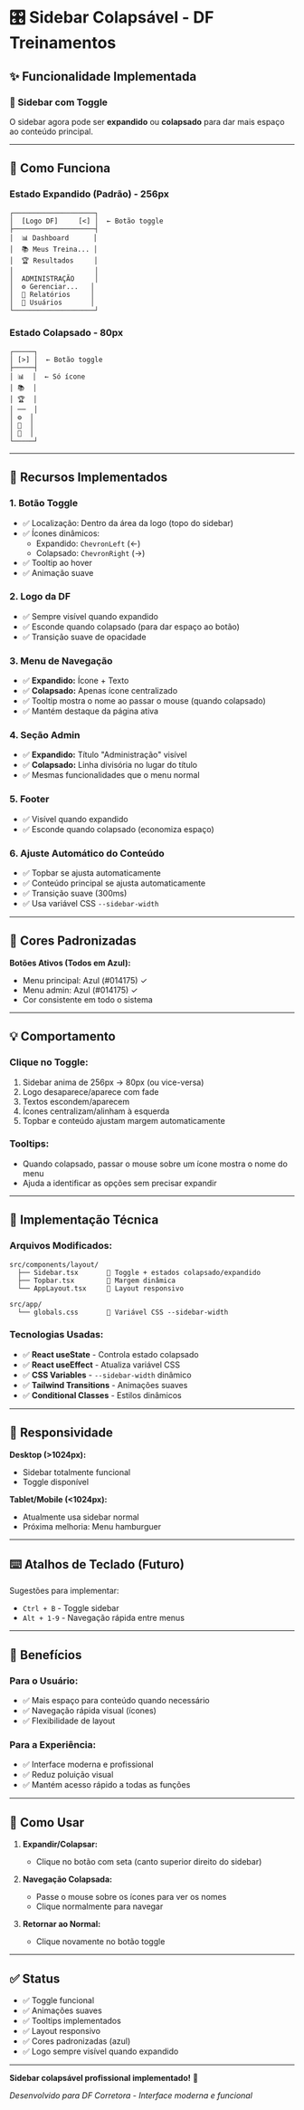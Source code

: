 # 🎛️ Sidebar Colapsável - DF Treinamentos

## ✨ Funcionalidade Implementada

### 📐 Sidebar com Toggle

O sidebar agora pode ser **expandido** ou **colapsado** para dar mais espaço ao conteúdo principal.

---

## 🎯 Como Funciona

### **Estado Expandido (Padrão)** - 256px
```
┌────────────────────┐
│  [Logo DF]     [<] │  ← Botão toggle
├────────────────────┤
│  📊 Dashboard      │
│  📚 Meus Treina... │
│  🏆 Resultados     │
│                    │
│  ADMINISTRAÇÃO     │
│  ⚙️ Gerenciar...   │
│  📄 Relatórios     │
│  👥 Usuários       │
└────────────────────┘
```

### **Estado Colapsado** - 80px
```
┌─────┐
│ [>] │  ← Botão toggle
├─────┤
│ 📊  │  ← Só ícone
│ 📚  │
│ 🏆  │
│ ──  │
│ ⚙️  │
│ 📄  │
│ 👥  │
└─────┘
```

---

## 🎨 Recursos Implementados

### 1. **Botão Toggle**
- ✅ Localização: Dentro da área da logo (topo do sidebar)
- ✅ Ícones dinâmicos:
  - Expandido: `ChevronLeft` (←)
  - Colapsado: `ChevronRight` (→)
- ✅ Tooltip ao hover
- ✅ Animação suave

### 2. **Logo da DF**
- ✅ Sempre visível quando expandido
- ✅ Esconde quando colapsado (para dar espaço ao botão)
- ✅ Transição suave de opacidade

### 3. **Menu de Navegação**
- ✅ **Expandido:** Ícone + Texto
- ✅ **Colapsado:** Apenas ícone centralizado
- ✅ Tooltip mostra o nome ao passar o mouse (quando colapsado)
- ✅ Mantém destaque da página ativa

### 4. **Seção Admin**
- ✅ **Expandido:** Título "Administração" visível
- ✅ **Colapsado:** Linha divisória no lugar do título
- ✅ Mesmas funcionalidades que o menu normal

### 5. **Footer**
- ✅ Visível quando expandido
- ✅ Esconde quando colapsado (economiza espaço)

### 6. **Ajuste Automático do Conteúdo**
- ✅ Topbar se ajusta automaticamente
- ✅ Conteúdo principal se ajusta automaticamente
- ✅ Transição suave (300ms)
- ✅ Usa variável CSS `--sidebar-width`

---

## 🎨 Cores Padronizadas

**Botões Ativos (Todos em Azul):**
- Menu principal: Azul (#014175) ✓
- Menu admin: Azul (#014175) ✓
- Cor consistente em todo o sistema

---

## 💡 Comportamento

### **Clique no Toggle:**
1. Sidebar anima de 256px → 80px (ou vice-versa)
2. Logo desaparece/aparece com fade
3. Textos escondem/aparecem
4. Ícones centralizam/alinham à esquerda
5. Topbar e conteúdo ajustam margem automaticamente

### **Tooltips:**
- Quando colapsado, passar o mouse sobre um ícone mostra o nome do menu
- Ajuda a identificar as opções sem precisar expandir

---

## 🔧 Implementação Técnica

### Arquivos Modificados:

```
src/components/layout/
  ├── Sidebar.tsx       📝 Toggle + estados colapsado/expandido
  ├── Topbar.tsx        📝 Margem dinâmica
  └── AppLayout.tsx     📝 Layout responsivo

src/app/
  └── globals.css       📝 Variável CSS --sidebar-width
```

### Tecnologias Usadas:

- ✅ **React useState** - Controla estado colapsado
- ✅ **React useEffect** - Atualiza variável CSS
- ✅ **CSS Variables** - `--sidebar-width` dinâmico
- ✅ **Tailwind Transitions** - Animações suaves
- ✅ **Conditional Classes** - Estilos dinâmicos

---

## 📱 Responsividade

**Desktop (>1024px):**
- Sidebar totalmente funcional
- Toggle disponível

**Tablet/Mobile (<1024px):**
- Atualmente usa sidebar normal
- Próxima melhoria: Menu hamburguer

---

## ⌨️ Atalhos de Teclado (Futuro)

Sugestões para implementar:
- `Ctrl + B` - Toggle sidebar
- `Alt + 1-9` - Navegação rápida entre menus

---

## 🎯 Benefícios

### Para o Usuário:
- ✅ Mais espaço para conteúdo quando necessário
- ✅ Navegação rápida visual (ícones)
- ✅ Flexibilidade de layout

### Para a Experiência:
- ✅ Interface moderna e profissional
- ✅ Reduz poluição visual
- ✅ Mantém acesso rápido a todas as funções

---

## 🚀 Como Usar

1. **Expandir/Colapsar:**
   - Clique no botão com seta (canto superior direito do sidebar)

2. **Navegação Colapsada:**
   - Passe o mouse sobre os ícones para ver os nomes
   - Clique normalmente para navegar

3. **Retornar ao Normal:**
   - Clique novamente no botão toggle

---

## ✅ Status

- ✅ Toggle funcional
- ✅ Animações suaves
- ✅ Tooltips implementados
- ✅ Layout responsivo
- ✅ Cores padronizadas (azul)
- ✅ Logo sempre visível quando expandido

---

**Sidebar colapsável profissional implementado!** 🎉

*Desenvolvido para DF Corretora - Interface moderna e funcional*

